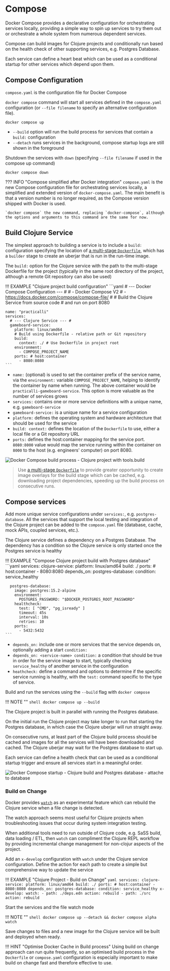 # Compose

Docker Compose provides a declarative configuration for orchestrating services locally, providing a simple way to spin up services to try them out or orchestrate a whole system from numerous dependent services.

Compose can build images for Clojure projects and conditionally run based on the health check of other supporting services, e.g. Postgres Database.

Each service can define a heart beat which can be used as a conditional startup for other services which depend upon them.

## Compose Configuration

`compose.yaml` is the configuration file for Docker Compose

`docker compose` command will start all services defined in the `compose.yaml` configuration (or `--file filename` to specify an alternative configuration file).

```shell
docker compose up
```

- `--build` option will run the build process for services that contain a `build:` configuration
- `--detach` runs services in the background, compose startup logs are still shown in the foreground

Shutdown the services with `down` (specifying `--file filename` if used in the compose up command)

```shell
docker compose down
```

??? INFO "Compose simplified after Docker integration"
    `compose.yaml` is the new Compose configuration file for orchestrating services locally, a simplified and extended version of `docker-compose.yaml`.  The main benefit is that a version number is no longer required, as the Compose version shipped with Docker is used.

    `docker compose` the new command, replacing `docker-compose`, although the options and arguments to this command are the same for now.

## Build Clojure Service

The simplest approach to building a service is to include a `build:` configuration specifying the location of [a multi-stage `Dockerfile`](https://practical.li/engineering-playbook/continuous-integration/docker/clojure-multi-stage-dockerfile/), which has a `builder` stage to create an uberjar that is run in the run-time image.

The `build:` option for the Clojure service with the path to the multi-stage Dockerfile for the project (typically in the same root directory of the project, although a remote Git repository can also be used)

!!! EXAMPLE "Clojure project build configuration"
    ```yaml
    # --- Docker Compose Configuration --- #
    # - Docker Compose V2
    # - https://docs.docker.com/compose/compose-file/
    #
    # Build the Clojure Service from source code
    # and run on port 8080

    name: "practicalli"
    services:
      # --- Clojure Service --- #
      gameboard-service:
        platform: linux/amd64
        # Build using Dockerfile - relative path or Git repository
        build:
          context: ./ # Use Dockerfile in project root
        environment:
          - COMPOSE_PROJECT_NAME
        ports: # host:container
          - 8080:8080
    ```

* `name:` (optional) is used to set the container prefix of the service name, via the `environment:` variable `COMPOSE_PROJECT_NAME`, helping to identify the container by name when running.  The above container would be `practicalli-gameboard-service`.  This option is more valuable as the number of services grows
* `services:` contains one or more service definitions with a unique name, e.g. `gameboard-service`
* `gameboard-service:` is a unique name for a service configuration
* `platform:` defines the operating system and hardware architecture that should be used for the service
* `build: context:` defines the location of the `Dockerfile` to use, either a local file or a Git repository URL
* `ports:` defines the host:container mapping for the service port.  `8080:8000` value would map the service running within the container on `8000` to the host (e.g. engineers' computer) on port 8080.

![Docker Compose build process - Clojure project with tools.build](https://github.com/practicalli/graphic-design/blob/live/continuous-integration/docker-compose-build-in-progress-light.png?raw=true)


> Use [a multi-stage `Dockerfile`](https://practical.li/engineering-playbook/continuous-integration/docker/clojure-multi-stage-dockerfile/) to provide greater opportunity to create image overlays for the build stage which can be cached, e.g. downloading project dependencies, speeding up the build process on consecutive runs.

## Compose services

Add more unique service configurations under `services:`, e.g. `postgres-database`.  All the services that support the local testing and integration of the Clojure project can be added to the `compose.yaml` file (database, cache, mock APIs, coupled services, etc.).

The Clojure service defines a dependency on a Postgres Database.  The dependency has a condition so the Clojure service is only started once the Postgres service is healthy

!!! EXAMPLE "Compose Clojure project build with Postgres database"
    ```yaml
    services:
      clojure-service:
        platform: linux/amd64
        build: ./
        ports: # host:container
          - 8080:8080
        depends_on:
          postgres-database:
            condition: service_healthy

      postgres-database:
        image: postgres:15.2-alpine
        environment:
          POSTGRES_PASSWORD: "$DOCKER_POSTGRES_ROOT_PASSWORD"
        healthcheck:
          test: [ "CMD", "pg_isready" ]
          timeout: 45s
          interval: 10s
          retries: 10
        ports:
          - 5432:5432
    ```

* `depends_on:` include one or more services that the service depends on, optionally adding a start `condition:`
* `depends_on: <service-name> condition:` a condition that should be true in order for the service image to start, typically checking `service_healthy` of another service in the configuration
* `heathcheck:` define a command and options to determine if the specific service running is healthy, with the `test:` command specific to the type of service.


Build and run the services using the `--build` flag with `docker compose`

!!! NOTE ""
    ```shell
    docker compose up --build
    ```

The Clojure project is built in parallel with running the Postgres database.

On the initial run the Clojure project may take longer to run that starting the Postgres database, in which case the Clojure uberjar will run straight away.

On consecutive runs, at least part of the Clojure build process should be cached and images for all the services will have been downloaded and cached.  The Clojure uberjar may wait for the Postgres database to start up.

Each service can define a health check that can be used as a conditional startup trigger and ensure all services start in a meaningful order.

![Docker Compose startup - Clojure build and Postgres database - attache to database](https://github.com/practicalli/graphic-design/blob/live/continuous-integration/docker-compose-build-buld-clojure-run-postgres-healthy-attaching-light.png?raw=true)


### Build on Change

Docker provides [`watch`](https://docs.docker.com/compose/file-watch/) as an experimental feature which can rebuild the Clojure service when a file change is detected.

The watch approach seems most useful for Clojure projects when troubleshooting issues that occur during system integration testing.

When additional tools need to run outside of Clojure code, e.g. SaSS build, data loading / ETL, then `watch` can compliment the Clojure REPL workflow by providing incremental change management for non-clojur aspects of the project.

Add an `x-develop` configuration with `watch` under the Clojure service configuration.  Define the action for each path to create a simple but comprehensive way to update the service

!!! EXAMPLE "Clojure Project - Build on Change"
    ```yaml
    services:
      clojure-service:
        platform: linux/amd64
        build: ./
        ports: # host:container
          - 8080:8080
        depends_on:
          postgres-database:
            condition: service_healthy
        x-develop:
          watch:
            - path: ./deps.edn
              action: rebuild
            - path: ./src
              action: rebuild
    ```

Start the services and the file watch mode

!!! NOTE ""
    ```shell
    docker compose up --detach && docker compose alpha watch
    ```

Save changes to files and a new image for the Clojure service will be built and deployed when ready.

!!! HINT "Optimise Docker Cache in Build process"
    Using build on change approach can run quite frequently, so an optimised build process in the `Dockerfile` or `compose.yaml` configuration is especially important to make build on change fast and therefore effective to use.
